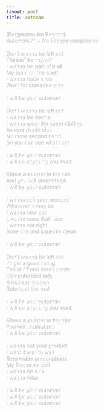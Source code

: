 ```yaml
---
layout: post
title: automan
---
```

<span style="color: #c0c0c0" class="Apple-style-span">(Bergmann/Jim Bescott)<br />
<i>Automan 7&quot; + No Escape compilation</i><br />
<br />
Don't wanna be left out<br />
Thinkin' for myself<br />
I wanna be part of it all<br />
My brain on the shelf<br />
I wanna have a job<br />
Work for someone else<br />
<br />
I will be your automan<br />
<br />
Don't wanna be left out<br />
I wanna be normal<br />
I wanna wear the same clothes<br />
As everybody else<br />
No more second hand<br />
So you can see what I am<br />
<br />
I will be your automan<br />
I will do anything you want<br />
<br />
Shove a quarter in the slot<br />
And you will understand<br />
I will be your automan<br />
<br />
I wanna sell your product<br />
Whatever it may be<br />
I wanna new car<br />
Like the ones that I see<br />
I wanna eat right<br />
Bone dry and squeaky clean<br />
<br />
I will be your automan<br />
<br />
Don't wanna be left out<br />
I'll get a good rating<br />
Ten of fifteen credit cards<br />
Computerized lady<br />
A nuclear kitchen<br />
Robots at the mall<br />
<br />
I will be your automan<br />
I will do anything you want<br />
<br />
Shove a quarter in the slot<br />
You will understand<br />
I will be your automan<br />
<br />
I wanna eat your product<br />
I want it wall to wall<br />
Renewable prescriptions<br />
My Doctor on call<br />
I wanna be sick<br />
I wanna relax<br />
<br />
I will be your automan<br />
I will be your automan<br />
I will be your automan</span>
